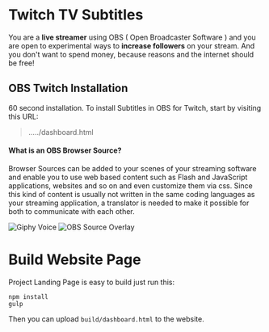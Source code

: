 # Twitch TV Subtitles

You are a **live streamer** using OBS ( Open Broadcaster Software ) and you are
open to experimental ways to **increase followers** on your stream.
And you don't want to spend money, because reasons and
the internet should be free!

## OBS Twitch Installation

60 second installation.
To install Subtitles in OBS for Twitch, start by visiting this URL:

> ...../dashboard.html

#### What is an OBS Browser Source?

Browser Sources can be added to your scenes of your streaming software and
enable you to use web based content such as Flash and JavaScript applications,
websites and so on and even customize them via css. Since this kind of content
is usually not written in the same coding languages as your streaming
application, a translator is needed to make it possible for both to
communicate with each other.

![Giphy Voice](https://i.imgur.com/pYRYKmT.png)
![OBS Source Overlay](https://i.imgur.com/t8Plu5G.png)

# Build Website Page

Project Landing Page is easy to build just run this:

```shell
npm install
gulp
```

Then you can upload `build/dashboard.html` to the website.
